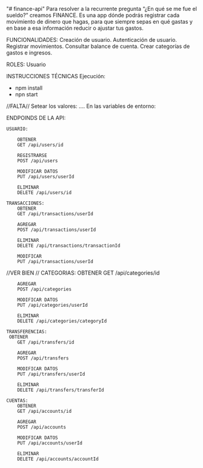 "# finance-api"
Para resolver a la recurrente pregunta “¿En qué se me fue el sueldo?” creamos FINANCE. Es una app dónde podrás registrar cada movimiento de dinero que hagas, para que siempre sepas en qué gastas y en base a esa información reducir o ajustar tus gastos.

FUNCIONALIDADES:
Creación de usuario.
Autenticación de usuario.
Registrar movimientos.
Consultar balance de cuenta.
Crear categorías de gastos e ingresos.

ROLES:
Usuario

INSTRUCCIONES TÉCNICAS
Ejecución:

- npm install
- npn start

//FALTA//
Setear los valores: …. En las variables de entorno:

ENDPOINDS DE LA API:

    USUARIO:

        OBTENER
        GET /api/users/id

        REGISTRARSE
        POST /api/users

        MODIFICAR DATOS
        PUT /api/users/userId

        ELIMINAR
        DELETE /api/users/id

    TRANSACCIONES:
        OBTENER
        GET /api/transactions/userId

        AGREGAR
        POST /api/transactions/userId

        ELIMINAR
        DELETE /api/transactions/transactionId

        MODIFICAR
        PUT /api/transactions/userId

//VER BIEN //
CATEGORIAS:
OBTENER
GET /api/categories/id

        AGREGAR
        POST /api/categories

        MODIFICAR DATOS
        PUT /api/categories/userId

        ELIMINAR
        DELETE /api/categories/categoryId

    TRANSFERENCIAS:
     OBTENER
        GET /api/transfers/id

        AGREGAR
        POST /api/transfers

        MODIFICAR DATOS
        PUT /api/transfers/userId

        ELIMINAR
        DELETE /api/transfers/transferId

    CUENTAS:
        OBTENER
        GET /api/accounts/id

        AGREGAR
        POST /api/accounts

        MODIFICAR DATOS
        PUT /api/accounts/userId

        ELIMINAR
        DELETE /api/accounts/accountId
